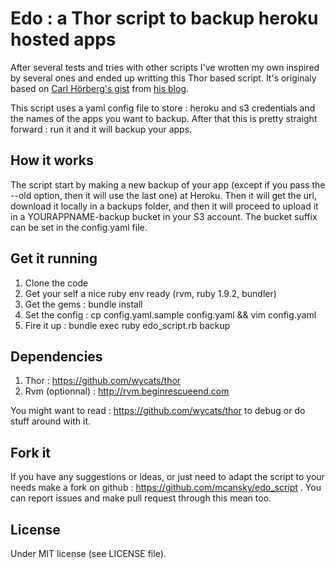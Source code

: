 # Edo : a Thor script to backup heroku hosted apps

After several tests and tries with other scripts I've wrotten my own inspired by several ones and ended up writting this Thor based script. It's originaly based on [Carl Hörberg's gist](https://gist.github.com/977203) from [his blog](http://carlhoerberg.com/automatic-backup-of-heroku-database-to-s3).

This script uses a yaml config file to store : heroku and s3 credentials and the names of the apps you want to backup. After that this is pretty straight forward : run it and it will backup your apps.

## How it works

The script start by making a new backup of your app (except if you pass the --old option, then it will use the last one) at Heroku. Then it will get the url, download it locally in a backups folder, and then it will proceed to upload it in a YOURAPPNAME-backup bucket in your S3 account. The bucket suffix can be set in the config.yaml file.

## Get it running

1. Clone the code
2. Get your self a nice ruby env ready (rvm, ruby 1.9.2, bundler)
3. Get the gems : bundle install
4. Set the config : cp config.yaml.sample config.yaml && vim config.yaml
5. Fire it up : bundle exec ruby edo_script.rb backup

## Dependencies

1. Thor : https://github.com/wycats/thor
2. Rvm (optionnal) : http://rvm.beginrescueend.com

You might want to read : https://github.com/wycats/thor to debug or do stuff around with it.

## Fork it

If you have any suggestions or ideas, or just need to adapt the script to your needs make a fork on github : https://github.com/mcansky/edo_script . You can report issues and make pull request through this mean too.

## License

Under MIT license (see LICENSE file).